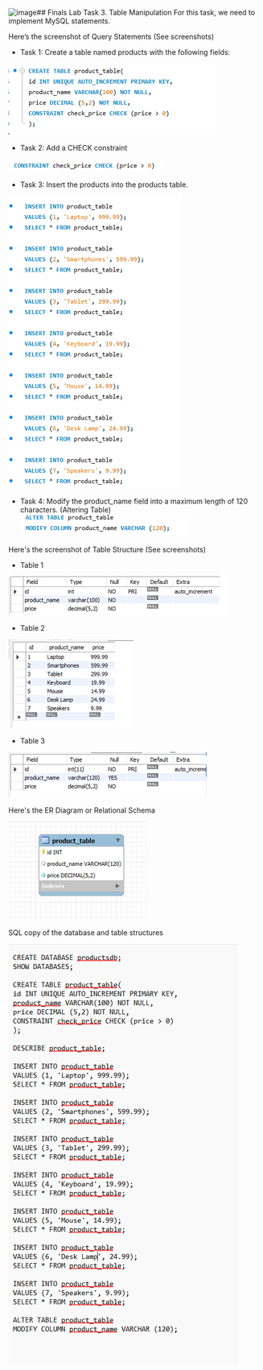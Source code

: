 ![image](https://github.com/user-attachments/assets/79278163-bccc-4521-b83b-c6bd3033a966)## Finals Lab Task 3. Table Manipulation
For this task, we need to implement MySQL statements. 

Here’s the screenshot of Query Statements (See screenshots)

- Task 1: Create a table named products with the following fields:

![Sample Output](images/T1.png)

- Task 2: Add a CHECK constraint

![Sample Output](images/T2.png)

- Task 3: Insert the products into the products table.

![Sample Output](images/T6.png)

- Task 4: Modify the product_name field into a maximum length of 120 characters. (Altering Table)
![Sample Output](images/T4.png)

Here's the screenshot of Table Structure (See screenshots)
- Table 1

![Sample Output](images/T5.png)

- Table 2

![Sample Output](images/T3.png)

- Table 3

![Sample Output](images/T8.PNG)

Here's the ER Diagram or Relational Schema

![Sample Output](images/EER.png)

SQL copy of the database and table structures

![Sample Output](images/CODE.png)
